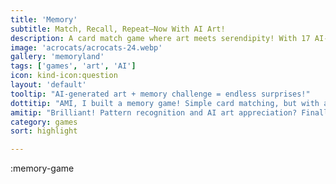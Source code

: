 ```yaml
---
title: 'Memory'
subtitle: Match, Recall, Repeat—Now With AI Art!
description: A card match game where art meets serendipity! With 17 AI-generated galleries, every round is a fresh visual adventure—test your memory and discover something new with every match!
image: 'acrocats/acrocats-24.webp'
gallery: 'memoryland'
tags: ['games', 'art', 'AI']
icon: kind-icon:question
layout: 'default'
tooltip: "AI-generated art + memory challenge = endless surprises!"
dottitip: "AMI, I built a memory game! Simple card matching, but with art from our ArtBots—so every game is unique."
amitip: "Brilliant! Pattern recognition and AI art appreciation? Finally, a game that exercises both memory and taste!"
category: games
sort: highlight

---
```


:memory-game
